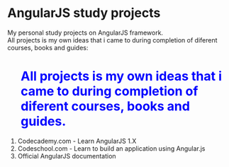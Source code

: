 # AngularJS study projects
My personal study projects on AngularJS framework.  
All projects is my own ideas that i came to during completion of diferent courses, books and guides:
<h1 style="color:blue;margin-left:30px;">All projects is my own ideas that i came to during completion of diferent courses, books and guides.</h1>
<ol>
	<li>Codecademy.com - Learn AngularJS 1.X</li>
	<li>Codeschool.com - Learn to build an application using Angular.js</li>
	<li>Official AngularJS documentation</li>
</ol>

